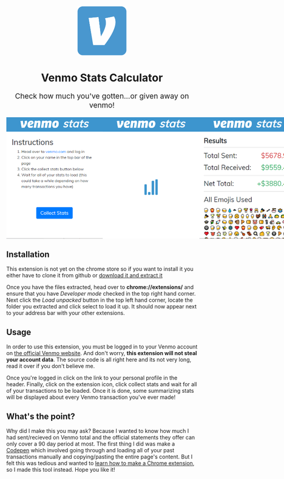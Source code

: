 <p align="center" style="color: #343a40">
  <img src="./images/logo.png" alt="Slice map logo" height="130" />
  <h1 align="center">Venmo Stats Calculator</h1>
</p>
<p align="center" style="font-size: 1.2rem;">Check how much you've gotten...or given away on venmo!</p>
<p align="center" style="display:flex;justify-content:space-evenly">
  <img src="./images/screenshot-1.png" alt="Screenshot 1" height="320" />
  <img src="./images/screenshot-2.png" alt="Screenshot 2" height="320" />
  <img src="./images/screenshot-3.png" alt="Screenshot 3" height="320" />
</p>

## Installation

This extension is not yet on the chrome store so if you want to install it you either have to clone it from github or [download it and extract it](https://github.com/csandman/venmo-calc/archive/master.zip)

Once you have the files extracted, head over to **chrome://extensions/** and ensure that you have *Developer mode* checked in the top right hand corner. Next click the *Load unpacked* button in the top left hand corner, locate the folder you extracted and click select to load it up. It should now appear next to your address bar with your other extensions.

## Usage

In order to use this extension, you must be logged in to your Venmo account on [the official Venmo website](https://venmo.com).  And don't worry, **this extension will not steal your account data**.  The source code is all right here and its not very long, read it over if you don't believe me.

Once you're logged in click on the link to your personal profile in the header.  Finally, click on the extension icon, click collect stats and wait for all of your transactions to be loaded.  Once it is done, some summarizing stats will be displayed about every Venmo transaction you've ever made!

## What's the point?

Why did I make this you may ask?  Because I wanted to know how much I had sent/recieved on Venmo total and the official statements they offer can only cover a 90 day period at most.  The first thing I did was make a [Codepen](https://codepen.io/CSandman/full/GOPWME) which involved going through and loading all of your past transactions manually and copying/pasting the entire page's content.  But I felt this was tedious and wanted to [learn how to make a Chrome extension](https://developer.chrome.com/extensions/getstarted), so I made this tool instead.  Hope you like it!
